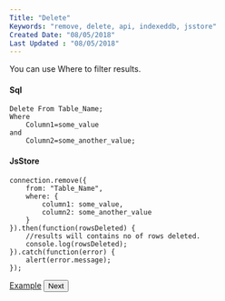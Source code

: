 ```yaml
---
Title: "Delete"
Keywords: "remove, delete, api, indexeddb, jsstore"
Created Date: "08/05/2018"
Last Updated : "08/05/2018"
---
```


You can use Where to filter results.

#### Sql

```
Delete From Table_Name;
Where
    Column1=some_value
and
    Column2=some_another_value;
```

#### JsStore

```
connection.remove({
    from: "Table_Name",
    where: {
        column1: some_value,
        column2: some_another_value
    }
}).then(function(rowsDeleted) {
    //results will contains no of rows deleted.
    console.log(rowsDeleted);
}).catch(function(error) {
    alert(error.message);
});
```

<p class="margin-top-40px center-align">
    <a class="btn info" target="_blank" href="/example/remove">Example</a>
    <button class="btn info btnNext">Next</button>
</p>